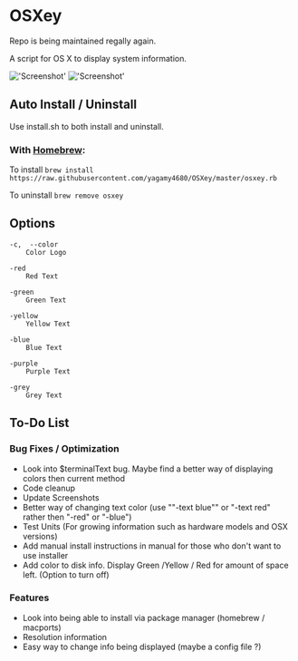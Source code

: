 # OSXey

Repo is being maintained regally again.

A script for OS X to display system information.

!['Screenshot'](https://raw.github.com/Gary00/OSXey/master/screenshot_normal.png)
!['Screenshot'](https://raw.github.com/Gary00/OSXey/master/screenshot_color.png)

## Auto Install / Uninstall

Use install.sh to both install and uninstall.


### With [Homebrew](http://brew.sh):

To install `brew install https://raw.githubusercontent.com/yagamy4680/OSXey/master/osxey.rb`

To uninstall `brew remove osxey`

## Options
	-c,  --color
		Color Logo

	-red
		Red Text

	-green
		Green Text

	-yellow
		Yellow Text

	-blue
		Blue Text

	-purple
		Purple Text

	-grey
		Grey Text

## To-Do List

### Bug Fixes / Optimization
* Look into $terminalText bug. Maybe find a better way of displaying colors then current method
* Code cleanup
* Update Screenshots
* Better way of changing text color (use ""-text blue"" or "-text red" rather then "-red" or "-blue")
* Test Units (For growing information such as hardware models and OSX versions)
* Add manual install instructions in manual for those who don't want to use installer
* Add color to disk info. Display Green /Yellow / Red for amount of space left. (Option to turn off)

### Features
* Look into being able to install via package manager (homebrew / macports)
* Resolution information
* Easy way to change info being displayed (maybe a config file ?)
